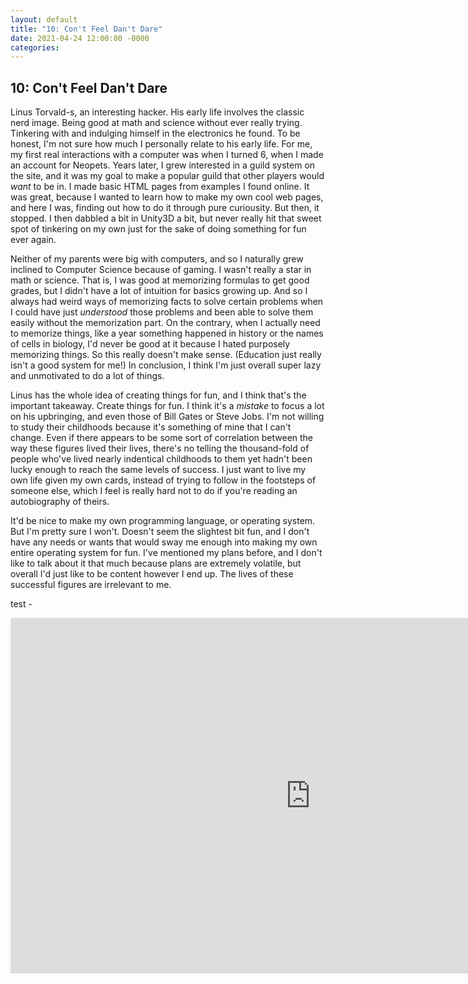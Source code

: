 ```yaml
---	
layout: default	
title: "10: Con't Feel Dan't Dare"	
date: 2021-04-24 12:00:00 -0000	
categories:	
---
```


## 10: Con't Feel Dan't Dare 

Linus Torvald-s, an interesting hacker. His early life involves the classic nerd image. Being good at math and science without ever really trying. Tinkering with and indulging himself in the electronics he found. To be honest, I'm not sure how much I personally relate to his early life. For me, my first real interactions with a computer was when I turned 6, when I made an account for Neopets. Years later, I grew interested in a guild system on the site, and it was my goal to make a popular guild that other players would _want_ to be in. I made basic HTML pages from examples I found online. It was great, because I wanted to learn how to make my own cool web pages, and here I was, finding out how to do it through pure curiousity. But then, it stopped. I then dabbled a bit in Unity3D a bit, but never really hit that sweet spot of tinkering on my own just for the sake of doing something for fun ever again.

Neither of my parents were big with computers, and so I naturally grew inclined to Computer Science because of gaming. I wasn't really a star in math or science. That is, I was good at memorizing formulas to get good grades, but I didn't have a lot of intuition for basics growing up. And so I always had weird ways of memorizing facts to solve certain problems when I could have just _understood_ those problems and been able to solve them easily without the memorization part. On the contrary, when I actually need to memorize things, like a year something happened in history or the names of cells in biology, I'd never be good at it because I hated purposely memorizing things. So this really doesn't make sense. (Education just really isn't a good system for me!) In conclusion, I think I'm just overall super lazy and unmotivated to do a lot of things.

Linus has the whole idea of creating things for fun, and I think that's the important takeaway. Create things for fun. I think it's a _mistake_ to focus a lot on his upbringing, and even those of Bill Gates or Steve Jobs. I'm not willing to study their childhoods because it's something of mine that I can't change. Even if there appears to be some sort of correlation between the way these figures lived their lives, there's no telling the thousand-fold of people who've lived nearly indentical childhoods to them yet hadn't been lucky enough to reach the same levels of success. I just want to live my own life given my own cards, instead of trying to follow in the footsteps of someone else, which I feel is really hard not to do if you're reading an autobiography of theirs.

It'd be nice to make my own programming language, or operating system. But I'm pretty sure I won't. Doesn't seem the slightest bit fun, and I don't have any needs or wants that would sway me enough into making my own entire operating system for fun. I've mentioned my plans before, and I don't like to talk about it that much because plans are extremely volatile, but overall I'd just like to be content however I end up. The lives of these successful figures are irrelevant to me. 

test - 
<iframe src="https://docs.google.com/presentation/d/e/2PACX-1vSxBYZ9BeCKFkUkgmWlYw6gbeAHAHs9vv3e0Bgr1SBumid1wwfqs1VFMP5dRSun6-4FiLS0xtZn4my-/embed?start=false&loop=false&delayms=3000" frameborder="0" width="960" height="569" allowfullscreen="true" mozallowfullscreen="true" webkitallowfullscreen="true"></iframe>

